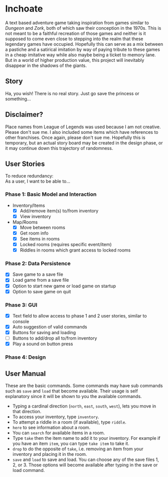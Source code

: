 # Inchoate
A text based adventure game taking inspiration from games similar to *Dungeon* and *Zork*, 
both of which saw their conception in the 1970s. This is not meant to be a faithful recreation
of those games and neither is it supposed to come even close to stepping into the realm that
these legendary games have occupied. Hopefully this can serve as a mix between a pastiche and
a satirical imitation by way of paying tribute to these games in a cheap imitative way while
also maybe being a ticket to memory lane. But in a world of higher production value, this
project will inevitably disappear in the shadows of the giants.
 
## Story
Ha, you wish! There is no real story. Just go save the princess or something...

## Disclaimer?
Place names from League of Legends was used because I am not creative. Please don't sue me.
I also included some items which have references to other franchises. Once again, please don't sue me.
Hopefully this is temporary, but an actual story board may be created in the design phase, or 
it may continue down this trajectory of randomness.

## User Stories
To reduce redundancy:  
As a user, I want to be able to...

### Phase 1: Basic Model and Interaction
- Inventory/Items
    - [X] Add/remove item(s) to/from inventory
    - [X] View inventory
- Map/Rooms
    - [X] Move between rooms
    - [X] Get room info
    - [X] See items in rooms
    - [X] Locked rooms (requires specific event/item)
    - [X] Riddles in rooms which grant access to locked rooms
### Phase 2: Data Persistence
- [X] Save game to a save file
- [X] Load game from a save file
- [X] Option to start new game or load game on startup
- [X] Option to save game on quit
### Phase 3: GUI
- [X] Text field to allow access to phase 1 and 2 user stories, similar to console
- [X] Auto suggestion of valid commands
- [X] Buttons for saving and loading
- [ ] Buttons to add/drop all to/from inventory
- [X] Play a sound on button press
### Phase 4: Design

## User Manual
These are the basic commands. Some commands may have sub 
commands such as `save` and `load` that become available. Their usage is self explanatory since it
will be shown to you the available commands.
- Typing a cardinal direction (`north`, `east`, `south`, `west`), lets you move in that direction.
- To access your inventory, type `inventory`.
- To attempt a riddle in a room (if available), type `riddle`.
- `here` to see information about a room.
- You can `search` for available items in a room.
- Type `take` then the item name to add it to your inventory. For example if you have an item `item`,
you can type `take item` to take it.
- `drop` to do the opposite of `take`, i.e. removing an item from your inventory and 
placing it in the room.
- `save` and `load` to save and load. You can choose any of the save files 1, 2, or 3. Those
options will become available after typing in the save or load command.

